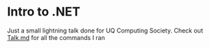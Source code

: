 # Intro to .NET
Just a small lightning talk done for UQ Computing Society. Check out [Talk.md](Talk.md) for all the commands I ran